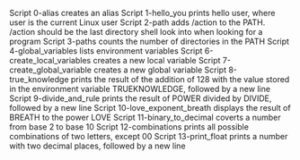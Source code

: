 Script 0-alias creates an alias
Script 1-hello_you prints hello user, where user is the current Linux user
Script 2-path adds /action to the PATH. /action should be the last directory shell look into when looking for a program
Script 3-paths counts the number of directories in the PATH
Script 4-global_variables lists environment variables
Script 6-create_local_variables creates a new local variable
Script 7-create_global_variable creates a new global variable
Script 8-true_knowledge prints the result of the addition of 128 with the value stored in the environment variable TRUEKNOWLEDGE, followed by a new line
Script 9-divide_and_rule prints the result of POWER divided by DIVIDE, followed by a new line
Script 10-love_exponent_breath displays the result of BREATH to the power LOVE
Script 11-binary_to_decimal coverts a number from base 2 to base 10
Script 12-combinations prints all possible combinations of two letters, except 00
Script 13-print_float prints a number with two decimal places, followed by a new line

